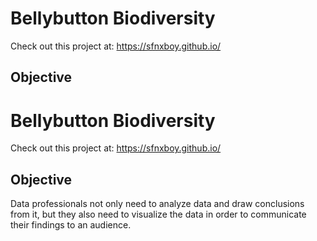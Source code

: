 # Bellybutton Biodiversity

Check out this project at: https://sfnxboy.github.io/

## Objective
# Bellybutton Biodiversity

Check out this project at: https://sfnxboy.github.io/

## Objective

Data professionals not only need to analyze data and draw conclusions from it, but they also need to visualize the data in order to communicate their findings to an audience. 
